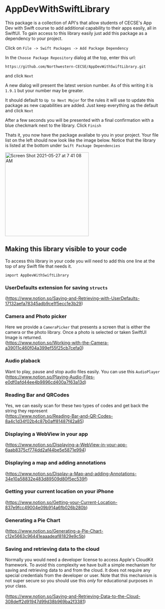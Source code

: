 # AppDevWithSwiftLibrary

This package is a collection of API's that allow students of CECSE's App Dev with Swift course to add additional capability to their apps easily, all in SwiftUI. 
To gain access to this library easily just add this package as a dependency to your project.

Click on `File -> Swift Packages -> Add Package Dependency`

In the `Choose Package Repository` dialog at the top, enter this url:

`https://github.com/Northwestern-CECSE/AppDevWithSwiftLibrary.git`

and click `Next`

A new dialog will present the latest version number.  As of this writing it is `1.9.1` but your number may be greater.

It should default to `Up to Next Major` for the rules it will use to update this package as new capabilities are added.  Just keep everything as the default and click `Next`

After a few seconds you will be presented with a final confirmation with a blue checkmark next to the library. Click `Finish`

Thats it, you now have the package availabe to you in your project. Your file list on the left should now look like the image below. Notice that the library is listed at the bottom under `Swift Package Dependencies`

<img width="272" alt="Screen Shot 2021-05-27 at 7 41 08 AM" src="https://user-images.githubusercontent.com/640155/119827638-fc3f4280-bebe-11eb-9206-7a0c785a5c80.png">

## Making this library visible to your code

To access this library in your code you will need to add this one line at the top of any Swift file that needs it.
```
import AppDevWithSwiftLibrary
```
### UserDefaults extension for saving `structs`
(https://www.notion.so/Saving-and-Retrieving-with-UserDefaults-17132aefa78345adb9ce1f5ecc1e3b29)

### Camera and Photo picker
Here we provide a `CameraPicker` that presents a screen that is either the camera or the photo library.  Once a photo is selected or taken SwiftUI Image is returned.<br>
(https://www.notion.so/Working-with-the-Camera-a39011c460f04a399ef55f25cb7cefa0)

### Audio plaback
Want to play, pause and stop audio files easily.  You can use this `AudioPlayer`<br>
(https://www.notion.so/Playing-Audio-Files-e0df0afd44ee4b9896cd400a7f63a13d)

### Reading Bar and QRCodes
Yes, we can easily scan for these two types of codes and get back the string they represent <br>
(https://www.notion.so/Reading-Bar-and-QR-Codes-8a4c1d34f02b4c87b0aff81487f42a85)

### Displaying a WebView in your app<br>
(https://www.notion.so/Displaying-a-WebView-in-your-app-6aab8375cf774dd2af44be5e5871e994)

### Displaying a map and adding annotations<br>
(https://www.notion.so/Display-a-Map-and-adding-Annotations-34e10a58832e483d89509d80f5ec539f)

### Getting your current location on your iPhone<br>
(https://www.notion.so/Getting-your-Current-Location-837e9fcc49004e09b914a6fb026b280b)

### Generating a Pie Chart
(https://www.notion.so/Generating-a-Pie-Chart-c12e5663c96441eaaadeaf81829e9c5b)

### Saving and retrieving data to the cloud
Normally you would need a developer license to access Apple's CloudKit framework. To avoid this complexity we have built a simple mechanism for saving and retrieving data to and from the cloud. It does not require any special credentials from the developer or user.  Note that this mechanism is not super secure so you should use this *only* for educational purposes in your class.<br><br>
(https://www.notion.so/Saving-and-Retrieving-Data-to-the-Cloud-308deff2d91947d99d38b969ba2f3381)






